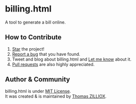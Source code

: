 billing.html
======

A tool to generate a bill online.


How to Contribute
--------

1. [Star](https://github.com/tzi/billing.html/stargazers) the project!
2. [Report a bug](https://github.com/tzi/billing.html/issues/new) that you have found.
3. Tweet and blog about billing.html and [Let me know](https://twitter.com/iamtzi) about it.
4. [Pull requests](CONTRIBUTING.md) are also highly appreciated.


Author & Community
--------

billing.html is under [MIT License](http://tzi.mit-license.org/).<br>
It was created & is maintained by [Thomas ZILLIOX](http://tzi.fr).